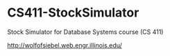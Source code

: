 CS411-StockSimulator
====================

Stock Simulator for Database Systems course (CS 411)


http://wolfofsiebel.web.engr.illinois.edu/
